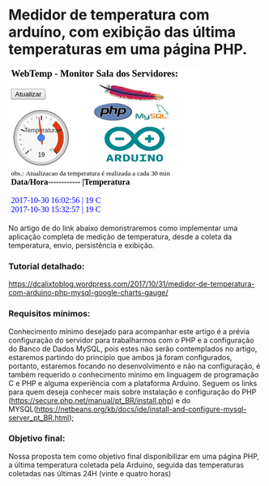 # Medidor de temperatura com arduíno, com exibição das última temperaturas em uma página PHP.

<img src="./PHP/figurap-temp.png" alt="tecnologia">

No artigo de do link abaixo demonstraremos como implementar uma aplicação completa de medição de temperatura, desde a coleta da temperatura, envio, persistência e exibição.

### Tutorial detalhado:
https://dcalixtoblog.wordpress.com/2017/10/31/medidor-de-temperatura-com-arduino-php-mysql-google-charts-gauge/

### Requisitos mínimos:
Conhecimento mínimo desejado para acompanhar este artigo é a prévia configuração do servidor para trabalharmos com o PHP e a configuração do Banco de Dados MySQL, pois estes não serão contemplados no artigo, estaremos partindo do princípio que ambos já foram configurados, portanto, estaremos focando no desenvolvimento e não na configuração, é também requerido o conhecimento mínimo em linguagem de programação C e PHP e alguma experiência com a plataforma Arduino. Seguem os links para quem deseja conhecer mais sobre instalação e configuração do PHP (https://secure.php.net/manual/pt_BR/install.php) e do MYSQL(https://netbeans.org/kb/docs/ide/install-and-configure-mysql-server_pt_BR.html);

### Objetivo final:
Nossa proposta tem como objetivo final disponibilizar em uma página PHP, a última temperatura coletada pela Arduino, seguida das temperaturas coletadas nas últimas 24H (vinte e quatro horas)


